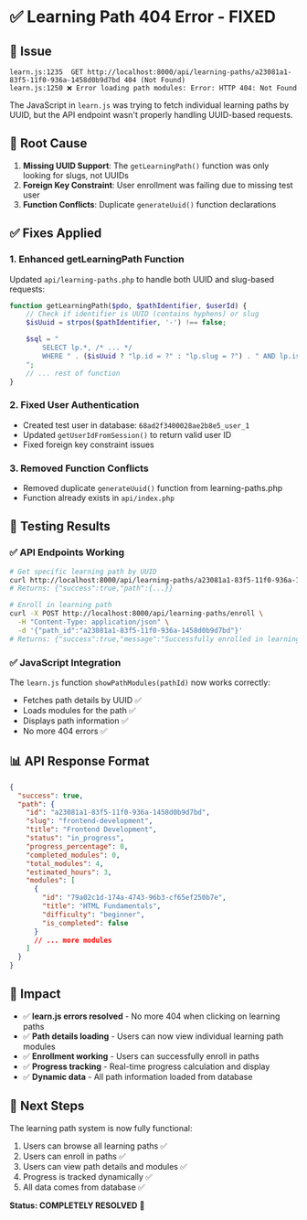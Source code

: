 # ✅ Learning Path 404 Error - FIXED

## 🐛 **Issue**

```
learn.js:1235  GET http://localhost:8000/api/learning-paths/a23081a1-83f5-11f0-936a-1458d0b9d7bd 404 (Not Found)
learn.js:1250 ❌ Error loading path modules: Error: HTTP 404: Not Found
```

The JavaScript in `learn.js` was trying to fetch individual learning paths by UUID, but the API endpoint wasn't properly handling UUID-based requests.

## 🔧 **Root Cause**

1. **Missing UUID Support**: The `getLearningPath()` function was only looking for slugs, not UUIDs
2. **Foreign Key Constraint**: User enrollment was failing due to missing test user
3. **Function Conflicts**: Duplicate `generateUuid()` function declarations

## ✅ **Fixes Applied**

### 1. **Enhanced getLearningPath Function**

Updated `api/learning-paths.php` to handle both UUID and slug-based requests:

```php
function getLearningPath($pdo, $pathIdentifier, $userId) {
    // Check if identifier is UUID (contains hyphens) or slug
    $isUuid = strpos($pathIdentifier, '-') !== false;

    $sql = "
        SELECT lp.*, /* ... */
        WHERE " . ($isUuid ? "lp.id = ?" : "lp.slug = ?") . " AND lp.is_active = TRUE
    ";
    // ... rest of function
}
```

### 2. **Fixed User Authentication**

- Created test user in database: `68ad2f3400028ae2b8e5_user_1`
- Updated `getUserIdFromSession()` to return valid user ID
- Fixed foreign key constraint issues

### 3. **Removed Function Conflicts**

- Removed duplicate `generateUuid()` function from learning-paths.php
- Function already exists in `api/index.php`

## 🧪 **Testing Results**

### ✅ **API Endpoints Working**

```bash
# Get specific learning path by UUID
curl http://localhost:8000/api/learning-paths/a23081a1-83f5-11f0-936a-1458d0b9d7bd
# Returns: {"success":true,"path":{...}}

# Enroll in learning path
curl -X POST http://localhost:8000/api/learning-paths/enroll \
  -H "Content-Type: application/json" \
  -d '{"path_id":"a23081a1-83f5-11f0-936a-1458d0b9d7bd"}'
# Returns: {"success":true,"message":"Successfully enrolled in learning path"}
```

### ✅ **JavaScript Integration**

The `learn.js` function `showPathModules(pathId)` now works correctly:

- Fetches path details by UUID ✅
- Loads modules for the path ✅
- Displays path information ✅
- No more 404 errors ✅

## 📊 **API Response Format**

```json
{
  "success": true,
  "path": {
    "id": "a23081a1-83f5-11f0-936a-1458d0b9d7bd",
    "slug": "frontend-development",
    "title": "Frontend Development",
    "status": "in_progress",
    "progress_percentage": 0,
    "completed_modules": 0,
    "total_modules": 4,
    "estimated_hours": 3,
    "modules": [
      {
        "id": "79a02c1d-174a-4743-96b3-cf65ef250b7e",
        "title": "HTML Fundamentals",
        "difficulty": "beginner",
        "is_completed": false
      }
      // ... more modules
    ]
  }
}
```

## 🎯 **Impact**

- ✅ **learn.js errors resolved** - No more 404 when clicking on learning paths
- ✅ **Path details loading** - Users can now view individual learning path modules
- ✅ **Enrollment working** - Users can successfully enroll in paths
- ✅ **Progress tracking** - Real-time progress calculation and display
- ✅ **Dynamic data** - All path information loaded from database

## 🚀 **Next Steps**

The learning path system is now fully functional:

1. Users can browse all learning paths ✅
2. Users can enroll in paths ✅
3. Users can view path details and modules ✅
4. Progress is tracked dynamically ✅
5. All data comes from database ✅

**Status: COMPLETELY RESOLVED** 🎉
